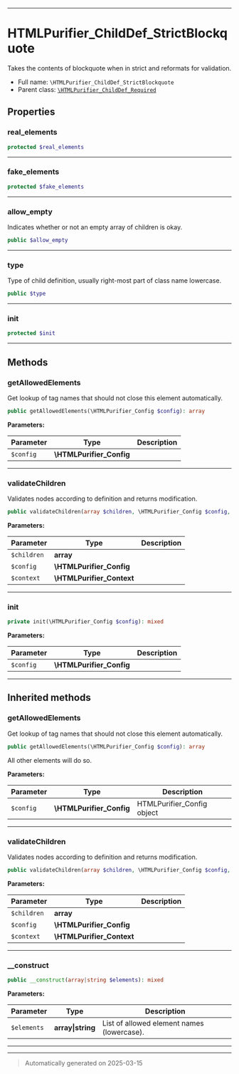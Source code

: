 ***

# HTMLPurifier_ChildDef_StrictBlockquote

Takes the contents of blockquote when in strict and reformats for validation.



* Full name: `\HTMLPurifier_ChildDef_StrictBlockquote`
* Parent class: [`\HTMLPurifier_ChildDef_Required`](./HTMLPurifier_ChildDef_Required.md)



## Properties


### real_elements



```php
protected $real_elements
```






***

### fake_elements



```php
protected $fake_elements
```






***

### allow_empty

Indicates whether or not an empty array of children is okay.

```php
public $allow_empty
```






***

### type

Type of child definition, usually right-most part of class name lowercase.

```php
public $type
```






***

### init



```php
protected $init
```






***

## Methods


### getAllowedElements

Get lookup of tag names that should not close this element automatically.

```php
public getAllowedElements(\HTMLPurifier_Config $config): array
```








**Parameters:**

| Parameter | Type | Description |
|-----------|------|-------------|
| `$config` | **\HTMLPurifier_Config** |  |





***

### validateChildren

Validates nodes according to definition and returns modification.

```php
public validateChildren(array $children, \HTMLPurifier_Config $config, \HTMLPurifier_Context $context): array
```








**Parameters:**

| Parameter | Type | Description |
|-----------|------|-------------|
| `$children` | **array** |  |
| `$config` | **\HTMLPurifier_Config** |  |
| `$context` | **\HTMLPurifier_Context** |  |





***

### init



```php
private init(\HTMLPurifier_Config $config): mixed
```








**Parameters:**

| Parameter | Type | Description |
|-----------|------|-------------|
| `$config` | **\HTMLPurifier_Config** |  |





***


## Inherited methods


### getAllowedElements

Get lookup of tag names that should not close this element automatically.

```php
public getAllowedElements(\HTMLPurifier_Config $config): array
```

All other elements will do so.






**Parameters:**

| Parameter | Type | Description |
|-----------|------|-------------|
| `$config` | **\HTMLPurifier_Config** | HTMLPurifier_Config object |





***

### validateChildren

Validates nodes according to definition and returns modification.

```php
public validateChildren(array $children, \HTMLPurifier_Config $config, \HTMLPurifier_Context $context): array
```








**Parameters:**

| Parameter | Type | Description |
|-----------|------|-------------|
| `$children` | **array** |  |
| `$config` | **\HTMLPurifier_Config** |  |
| `$context` | **\HTMLPurifier_Context** |  |





***

### __construct



```php
public __construct(array|string $elements): mixed
```








**Parameters:**

| Parameter | Type | Description |
|-----------|------|-------------|
| `$elements` | **array&#124;string** | List of allowed element names (lowercase). |





***


***
> Automatically generated on 2025-03-15
